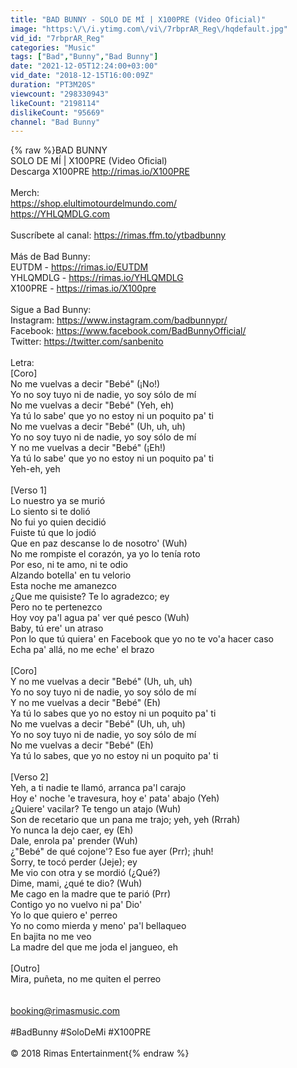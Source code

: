 ```yaml
---
title: "BAD BUNNY - SOLO DE MÍ | X100PRE (Video Oficial)"
image: "https:\/\/i.ytimg.com\/vi\/7rbprAR_Reg\/hqdefault.jpg"
vid_id: "7rbprAR_Reg"
categories: "Music"
tags: ["Bad","Bunny","Bad Bunny"]
date: "2021-12-05T12:24:00+03:00"
vid_date: "2018-12-15T16:00:09Z"
duration: "PT3M20S"
viewcount: "298330943"
likeCount: "2198114"
dislikeCount: "95669"
channel: "Bad Bunny"
---
```

{% raw %}BAD BUNNY<br />SOLO DE MÍ | X100PRE (Video Oficial)<br />Descarga X100PRE <a rel="nofollow" target="blank" href="http://rimas.io/X100PRE">http://rimas.io/X100PRE</a><br /><br />Merch:<br /><a rel="nofollow" target="blank" href="https://shop.elultimotourdelmundo.com/">https://shop.elultimotourdelmundo.com/</a><br /><a rel="nofollow" target="blank" href="https://YHLQMDLG.com">https://YHLQMDLG.com</a><br /><br />Suscríbete al canal: <a rel="nofollow" target="blank" href="https://rimas.ffm.to/ytbadbunny">https://rimas.ffm.to/ytbadbunny</a><br /><br />Más de Bad Bunny:<br />EUTDM - <a rel="nofollow" target="blank" href="https://rimas.io/EUTDM">https://rimas.io/EUTDM</a><br />YHLQMDLG - <a rel="nofollow" target="blank" href="https://rimas.io/YHLQMDLG">https://rimas.io/YHLQMDLG</a><br />X100PRE - <a rel="nofollow" target="blank" href="https://rimas.io/X100pre">https://rimas.io/X100pre</a><br /><br />Sigue a Bad Bunny:<br />Instagram: <a rel="nofollow" target="blank" href="https://www.instagram.com/badbunnypr/">https://www.instagram.com/badbunnypr/</a><br />Facebook: <a rel="nofollow" target="blank" href="https://www.facebook.com/BadBunnyOfficial/">https://www.facebook.com/BadBunnyOfficial/</a><br />Twitter: <a rel="nofollow" target="blank" href="https://twitter.com/sanbenito">https://twitter.com/sanbenito</a><br /><br />Letra: <br />[Coro]<br />No me vuelvas a decir &quot;Bebé&quot; (¡No!)<br />Yo no soy tuyo ni de nadie, yo soy sólo de mí<br />No me vuelvas a decir &quot;Bebé&quot; (Yeh, eh)<br />Ya tú lo sabe' que yo no estoy ni un poquito pa' ti<br />No me vuelvas a decir &quot;Bebé&quot; (Uh, uh, uh)<br />Yo no soy tuyo ni de nadie, yo soy sólo de mí<br />Y no me vuelvas a decir &quot;Bebé&quot; (¡Eh!)<br />Ya tú lo sabe' que yo no estoy ni un poquito pa' ti<br />Yeh-eh, yeh<br /><br />[Verso 1]<br />Lo nuestro ya se murió<br />Lo siento si te dolió<br />No fui yo quien decidió<br />Fuiste tú que lo jodió<br />Que en paz descanse lo de nosotro' (Wuh)<br />No me rompiste el corazón, ya yo lo tenía roto<br />Por eso, ni te amo, ni te odio<br />Alzando botella' en tu velorio<br />Esta noche me amanezco<br />¿Que me quisiste? Te lo agradezco; ey<br />Pero no te pertenezco<br />Hoy voy pa'l agua pa' ver qué pesco (Wuh)<br />Baby, tú ere' un atraso<br />Pon lo que tú quiera' en Facebook que yo no te vo'a hacer caso<br />Echa pa' allá, no me eche' el brazo<br /><br />[Coro]<br />Y no me vuelvas a decir &quot;Bebé&quot; (Uh, uh, uh)<br />Yo no soy tuyo ni de nadie, yo soy sólo de mí<br />Y no me vuelvas a decir &quot;Bebé&quot; (Eh)<br />Ya tú lo sabes que yo no estoy ni un poquito pa' ti<br />No me vuelvas a decir &quot;Bebé&quot; (Uh, uh, uh)<br />Yo no soy tuyo ni de nadie, yo soy sólo de mí<br />No me vuelvas a decir &quot;Bebé&quot; (Eh)<br />Ya tú lo sabes, que yo no estoy ni un poquito pa' ti<br /><br />[Verso 2]<br />Yeh, a ti nadie te llamó, arranca pa'l carajo<br />Hoy e' noche 'e travesura, hoy e' pata' abajo (Yeh)<br />¿Quiere' vacilar? Te tengo un atajo (Wuh)<br />Son de recetario que un pana me trajo; yeh, yeh (Rrrah)<br />Yo nunca la dejo caer, ey (Eh)<br />Dale, enrola pa' prender (Wuh)<br />¿&quot;Bebé&quot; de qué cojone'? Eso fue ayer (Prr); ¡huh!<br />Sorry, te tocó perder (Jeje); ey<br />Me vio con otra y se mordió (¿Qué?)<br />Dime, mami, ¿qué te dio? (Wuh)<br />Me cago en la madre que te parió (Prr)<br />Contigo yo no vuelvo ni pa' Dio'<br />Yo lo que quiero e' perreo<br />Yo no como mierda y meno' pa'l bellaqueo<br />En bajita no me veo<br />La madre del que me joda el jangueo, eh<br /><br />[Outro]<br />Mira, puñeta, no me quiten el perreo<br /><br /><br />booking@rimasmusic.com<br /><br />#BadBunny #SoloDeMi #X100PRE<br /><br />© 2018 Rimas Entertainment{% endraw %}
